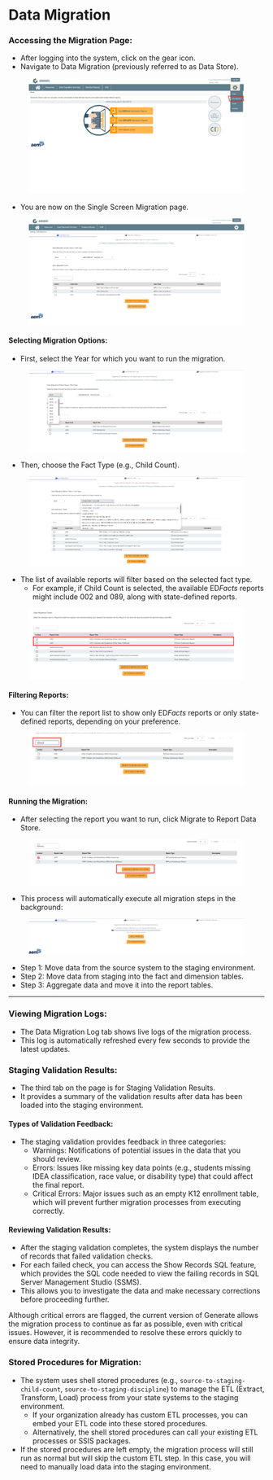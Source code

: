 # Data Migration

### Accessing the Migration Page:

* After logging into the system, click on the gear icon.
* Navigate to Data Migration (previously referred to as Data Store).

<figure><img src="../../.gitbook/assets/image (5).png" alt=""><figcaption></figcaption></figure>

* You are now on the Single Screen Migration page.

<figure><img src="../../.gitbook/assets/image (7).png" alt=""><figcaption></figcaption></figure>

#### Selecting Migration Options:

* First, select the Year for which you want to run the migration.

<figure><img src="../../.gitbook/assets/image (8).png" alt=""><figcaption></figcaption></figure>

* Then, choose the Fact Type (e.g., Child Count).

<figure><img src="../../.gitbook/assets/image (9).png" alt=""><figcaption></figcaption></figure>

* The list of available reports will filter based on the selected fact type.
  * For example, if Child Count is selected, the available E&#x44;_&#x46;acts_ reports might include 002 and 089, along with state-defined reports.

<figure><img src="../../.gitbook/assets/image (10).png" alt=""><figcaption></figcaption></figure>

#### Filtering Reports:

* You can filter the report list to show only E&#x44;_&#x46;acts_ reports or only state-defined reports, depending on your preference.

<figure><img src="../../.gitbook/assets/image (11).png" alt=""><figcaption></figcaption></figure>

#### Running the Migration:

* After selecting the report you want to run, click Migrate to Report Data Store.

<figure><img src="../../.gitbook/assets/image (12).png" alt=""><figcaption></figcaption></figure>

* This process will automatically execute all migration steps in the background:

<figure><img src="../../.gitbook/assets/image (13).png" alt=""><figcaption></figcaption></figure>

* Step 1: Move data from the source system to the staging environment.
* Step 2: Move data from staging into the fact and dimension tables.
* Step 3: Aggregate data and move it into the report tables.

***

### Viewing Migration Logs:

* The Data Migration Log tab shows live logs of the migration process.
* This log is automatically refreshed every few seconds to provide the latest updates.

### Staging Validation Results:

* The third tab on the page is for Staging Validation Results.
* It provides a summary of the validation results after data has been loaded into the staging environment.

#### Types of Validation Feedback:

* The staging validation provides feedback in three categories:
  * Warnings: Notifications of potential issues in the data that you should review.
  * Errors: Issues like missing key data points (e.g., students missing IDEA classification, race value, or disability type) that could affect the final report.
  * Critical Errors: Major issues such as an empty K12 enrollment table, which will prevent further migration processes from executing correctly.

#### Reviewing Validation Results:

* After the staging validation completes, the system displays the number of records that failed validation checks.
* For each failed check, you can access the Show Records SQL feature, which provides the SQL code needed to view the failing records in SQL Server Management Studio (SSMS).
* This allows you to investigate the data and make necessary corrections before proceeding further.

Although critical errors are flagged, the current version of Generate allows the migration process to continue as far as possible, even with critical issues. However, it is recommended to resolve these errors quickly to ensure data integrity.

### Stored Procedures for Migration:

* The system uses shell stored procedures (e.g., `source-to-staging-child-count`, `source-to-staging-discipline`) to manage the ETL (Extract, Transform, Load) process from your state systems to the staging environment.
  * If your organization already has custom ETL processes, you can embed your ETL code into these stored procedures.
  * Alternatively, the shell stored procedures can call your existing ETL processes or SSIS packages.
* If the stored procedures are left empty, the migration process will still run as normal but will skip the custom ETL step. In this case, you will need to manually load data into the staging environment.
